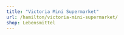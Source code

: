 ```yaml
---
title: "Victoria Mini Supermarket"
url: /hamilton/victoria-mini-supermarket/
shop: Lebensmittel
---
```


